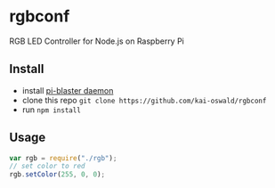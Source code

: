 # rgbconf
RGB LED Controller for Node.js on Raspberry Pi
## Install
- install [pi-blaster daemon](https://github.com/sarfata/pi-blaster)
- clone this repo ```git clone https://github.com/kai-oswald/rgbconf```
- run ```npm install```

## Usage
```javascript
var rgb = require("./rgb");
// set color to red
rgb.setColor(255, 0, 0);
```
